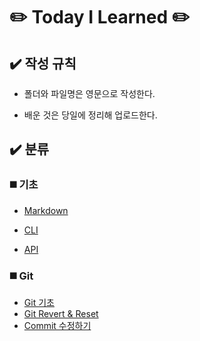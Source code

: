 # :pencil2: Today I Learned :pencil2:

## :heavy_check_mark: 작성 규칙

- 폴더와 파일명은 영문으로 작성한다.

- 배운 것은 당일에 정리해 업로드한다.

## :heavy_check_mark: 분류

### :black_medium_square: 기초

- [Markdown](https://github.com/imewuzin/TIL/blob/master/%EA%B8%B0%EC%B4%88/Markdown.md)

- [CLI](https://github.com/imewuzin/TIL/blob/master/%EA%B8%B0%EC%B4%88/CLI.md)

- [API](https://github.com/imewuzin/TIL/blob/master/%EA%B8%B0%EC%B4%88/API.md)
  
### :black_medium_square: Git
  - [Git 기초](https://github.com/imewuzin/TIL/blob/master/%EA%B8%B0%EC%B4%88/Git.md)
  - [Git Revert & Reset](https://github.com/imewuzin/TIL/blob/master/Git/Git_Revert%26Reset.md)
  - [Commit 수정하기](https://github.com/imewuzin/TIL/blob/master/Git/Commit.md)